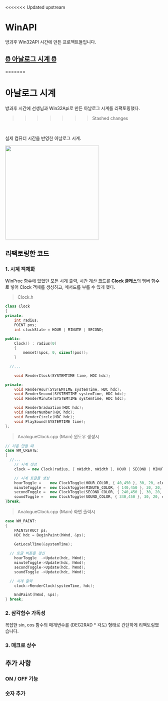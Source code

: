 <<<<<<< Updated upstream
# WinAPI
방과후 Win32API 시간에 만든 프로젝트들입니다.


## [⏰ 아날로그 시계 ⏰](https://github.com/minyoung529/Win32API_Games/blob/main/AnalogueClock/README.md)
=======
# 아날로그 시계

방과후 시간에 선생님과 Win32Api로 만든 아날로그 시계를 리팩토링했다.
>>>>>>> Stashed changes

<br>

실제 컴퓨터 시간을 반영한 아날로그 시계.

<img src="https://user-images.githubusercontent.com/77655318/187896220-7affe2cc-cfb3-4289-8b9a-77b45b0d1821.png"  width="300">




## 리팩토링한 코드

### 1. 시계 객체화

WinProc 함수에 있었던 모든 시계 출력, 시간 계산 코드를 **Clock 클래스**의 멤버 함수로 넣어 Clock 객체를 생성하고, 메서드를 부를 수 있게 했다.

> Clock.h
``` cpp
class Clock
{
private:
	int radius;
	POINT pos;
	int clockState = HOUR | MINUTE | SECOND;

public:
	Clock() : radius(0)
	{
		memset(&pos, 0, sizeof(pos));
	}

  //...
  
	void RenderClock(SYSTEMTIME time, HDC hdc);

private:
	void RenderHour(SYSTEMTIME systemTime, HDC hdc);
	void RenderSecond(SYSTEMTIME systemTime, HDC hdc);
	void RenderMinute(SYSTEMTIME systemTime, HDC hdc);

	void RenderGraduation(HDC hdc);
	void RenderNumber(HDC hdc);
	void RenderCircle(HDC hdc);
	void PlaySound(SYSTEMTIME time);
};
```


> AnalogueClock.cpp (Main) 윈도우 생성시
``` cpp
// 처음 만들 때
case WM_CREATE:
{
  //...
	// 시계 생성
	clock = new Clock(radius, { nWidth, nWidth }, HOUR | SECOND | MINUTE | SOUND);

	// 시계 토글들 생성
	hourToggle =	new ClockToggle(HOUR_COLOR, { 40,450 }, 30, 20, clock, HOUR, L"시침");
	minuteToggle =	new ClockToggle(MINUTE_COLOR, { 140,450 }, 30, 20, clock, MINUTE, L"분침");
	secondToggle =	new ClockToggle(SECOND_COLOR, { 240,450 }, 30, 20, clock, SECOND, L"초침");
	soundToggle =	new ClockToggle(SOUND_COLOR, { 340,450 }, 30, 20, clock, SOUND, L"소리");
}break;
```

> AnalogueClock.cpp (Main) 화면 출력시
```cpp
case WM_PAINT:
{
	PAINTSTRUCT ps;
	HDC hdc = BeginPaint(hWnd, &ps);

	GetLocalTime(&systemTime);
  
  // 토글 버튼들 갱신
	hourToggle	->Update(hdc, hWnd);
	minuteToggle->Update(hdc, hWnd);
	secondToggle->Update(hdc, hWnd);
	soundToggle	->Update(hdc, hWnd);

  // 시계 출력
	clock->RenderClock(systemTime, hdc);

	EndPaint(hWnd, &ps);
} break;
```

### 2. 삼각함수 가독성

복잡한 sin, cos 함수의 매개변수를 (DEG2RAD * 각도) 형태로 간단하게 리팩토링했습니다.


### 3. 매크로 상수




## 추가 사항

### ON / OFF 기능
### 숫자 추가
